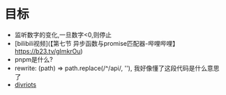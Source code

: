 # 目标
- 监听数字的变化,一旦数字<0,则停止
- [bilibili视频](【第七节 异步函数与promise匹配器-哔哩哔哩】 https://b23.tv/gImkrOu)
- pnpm是什么?
- rewrite: (path) => path.replace(/^\/api/, ''), 我好像懂了这段代码是什么意思了
- [divriots](https://divriots.com/)